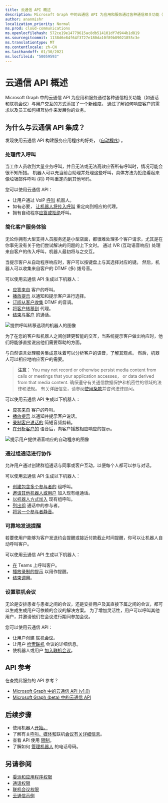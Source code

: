 ```yaml
---
title: 云通信 API 概述
description: Microsoft Graph 中的云通信 API 为应用和服务通过各种通信相关功能（如通话和联机会议）与用户交互的方式添加了一个新维度。
author: ananmishr
localization_priority: Normal
ms.prod: cloud-communications
ms.openlocfilehash: 572ce19e14779615ac8db514101df7d944b1d819
ms.sourcegitcommit: 1138d6e84f64f3727e180da10f89b89021855c3e
ms.translationtype: MT
ms.contentlocale: zh-CN
ms.lasthandoff: 01/30/2021
ms.locfileid: "50059593"
---
```

# <a name="cloud-communications-api-overview"></a>云通信 API 概述
Microsoft Graph 中的云通信 API 为应用和服务通过各种通信相关功能（如通话和联机会议）与用户交互的方式添加了一个新维度。 通过了解如何响应客户的需求以及员工如何相互协作来发展你的业务。

## <a name="why-integrate-with-the-cloud-communications-apis"></a>为什么与云通信 API 集成？

发现使用云通信 API 构建服务应用程序的好处， ([自动程序](https://microsoftgraph.github.io/microsoft-graph-comms-samples/docs/articles/calls/register-calling-bot.html?q=create%20bot)) 。

### <a name="handle-incoming-calls"></a>处理传入呼叫

当工作人员收到大量业务呼叫，并且无法或无法高效应答所有呼叫时，情况可能会很不知所措。 机器人可以充当前台助理并处理这些呼叫，具体方法为拒绝看起来像垃圾邮件呼叫 (将) 呼叫重定向到其他号码。

您可以使用云通信 API：

- 让用户通过 VoIP [呼叫](/graph/api/application-post-calls?view=graph-rest-1.0) 机器人。
- 如有必要， [让机器人将传入呼叫](/graph/api/call-redirect?view=graph-rest-1.0) 重定向到相应的代理。
- 拥有自动程序[应答](/graph/api/call-answer?view=graph-rest-1.0)[或拒绝](/graph/api/call-reject?view=graph-rest-1.0)呼叫。


### <a name="simplify-the-customer-service-experience"></a>简化客户服务体验
无论你拥有大型支持人员服务还是小型店面，都很难处理多个客户请求，尤其是在你事先没有关于他们尝试解决的问题的上下文时。 通过 IVR (互动语音响应) 处理来自客户的传入呼叫，机器人最初将与之交互。

当提示客户从自动程序响应时，客户可以按键盘上与其选择对应的键。 然后，机器人可以收集来自客户的 DTMF (多) 拨号音。

可以使用云通信 API 生成以下机器人：

- [应答来自](/graph/api/call-answer?view=graph-rest-1.0) 客户的呼叫。
- [播放提示](/graph/api/call-playprompt?view=graph-rest-1.0) 以通知和提示客户进行选择。
- [订阅从客户收集](/graph/api/call-subscribetotone?view=graph-rest-1.0) DTMF 的音调。
- [将客户转移到](/graph/api/call-transfer?view=graph-rest-1.0) 代理。
- [结束与客户](/graph/api/call-delete?view=graph-rest-1.0) 的通话。

![提供呼叫转移选项的机器人的图像](images/communications-ivr-transfer.png)

为了在您的客户和机器人之间创建更智能的交互，当系统提示客户做出响应时，他们将能够直接说出他们需要帮助的方面。

与自然语言处理服务集成意味着可以分析客户的语音，了解其观点。 然后，机器人可以相应地响应客户的需要。

>**注意：** You may not record or otherwise persist media content from calls or meetings that your application accesses， or data derived from that media content. 确保遵守有关通信数据保护和机密性的领域的法律和法规。 有关详细信息，请参阅[使用条款](/legal/microsoft-apis/terms-of-use)并咨询法律顾问。

可以使用云通信 API 生成以下机器人：

- [应答来自](/graph/api/call-answer?view=graph-rest-1.0) 客户的呼叫。
- [播放提示](/graph/api/call-playprompt?view=graph-rest-1.0) 以通知并提示客户说话。
- [录制客户说话的](/graph/api/call-record?view=graph-rest-1.0) 简短音频剪辑。
- [在分析客户的](/graph/api/call-playprompt?view=graph-rest-1.0) 语音后，向客户播放相应响应的提示。

![提示用户提供语音响应的自动程序的图像](images/communications-ivr.PNG)

### <a name="collaborate-through-group-calls"></a>通过组通话进行协作
允许用户通过创建群组通话与同事或客户互动，以便每个人都可以参与对话。

可以使用云通信 API 生成以下机器人：

- [创建包含多个参与者的](/graph/api/application-post-calls?view=graph-rest-1.0#example-3-create-a-group-call-with-service-hosted-media) 组呼叫。
- [邀请其他机器人或用户](/graph/api/participant-invite?view=graph-rest-1.0) 加入现有组通话。
- [以机器人方式加入](/graph/api/application-post-calls?view=graph-rest-1.0#example-5-join-scheduled-meeting-with-service-hosted-media) 现有组呼叫。
- [列出组](/graph/api/call-list-participants?view=graph-rest-1.0) 通话中的参与者。
- [将另一个参与者静音](/graph/api/participant-mute?view=graph-rest-1.0)。

### <a name="send-reminders-reliably"></a>可靠地发送提醒
若要使用户能够为客户发送约会提醒或接近付款截止时间提醒，你可以让机器人自动呼叫客户。 <!--If the customer misses the call, it will leave a voicemail with the automated message. (Add this back once bot to PSTN calling works)-->

可以使用云通信 API 生成以下机器人：

- [在](/graph/api/application-post-calls?view=graph-rest-1.0) Teams 上呼叫客户。
- [播放录制的提示](/graph/api/call-playprompt?view=graph-rest-1.0) 以用作提醒。
- [结束调用](/graph/api/call-delete?view=graph-rest-1.0)。


### <a name="set-up-online-meetings"></a>设置联机会议
无论是安排患者与患者之间的会议，还是安排用户及其直接下属之间的会议，都可以生成生成用户可依赖的会议的解决方案。 为了增加灵活性，用户可以呼叫其他用户，并邀请他们在会议进行期间参加会议。

您可以使用云通信 API：

- 让用户创建 [联机会议](/graph/api/application-post-onlinemeetings?view=graph-rest-1.0)。
- 让用户 [检索联机](/graph/api/onlinemeeting-get?view=graph-rest-1.0) 会议的详细信息。
- 使机器人或用户 [加入联机会议](/graph/api/application-post-calls?view=graph-rest-1.0#example-5-join-scheduled-meeting-with-service-hosted-media)。

## <a name="api-reference"></a>API 参考
在查找此服务的 API 参考？

- [Microsoft Graph 中的云通信 API (v1.0) ](/graph/api/resources/communications-api-overview?view=graph-rest-1.0)
- [Microsoft Graph (beta) 中的云通信 API ](/graph/api/resources/communications-api-overview?view=graph-rest-beta)

## <a name="next-steps"></a>后续步骤

- 使用机器人[开始。](cloud-communications-get-started.md)
- 了解有关[呼叫、](cloud-communications-calls.md)[媒体和](cloud-communications-media.md)联机[会议有关详细信息](cloud-communications-online-meetings.md)。
- 查看 API 使用 [限制](throttling.md#cloud-communication-service-limits)。
- 了解如何 [管理机器人](cloud-communications-phone-number.md) 的电话号码。

## <a name="see-also"></a>另请参阅

- [委派和应用程序权限](/azure/active-directory/develop/v1-permissions-and-consent)
- [通话权限](./permissions-reference.md#calls-permissions)
- [联机会议权限](./permissions-reference.md#online-meetings-permissions)
- [云通信示例](https://github.com/microsoftgraph/microsoft-graph-comms-samples)
